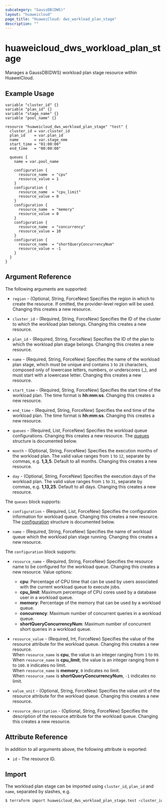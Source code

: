 ```yaml
---
subcategory: "GaussDB(DWS)"
layout: "huaweicloud"
page_title: "HuaweiCloud: dws_workload_plan_stage"
description: ""
---
```


# huaweicloud_dws_workload_plan_stage

Manages a GaussDB(DWS) workload plan stage resource within HuaweiCloud.

## Example Usage

```hcl
variable "cluster_id" {}
variable "plan_id" {}
variable "stage_name" {}
variable "pool_name" {}

resource "huaweicloud_dws_workload_plan_stage" "test" {
  cluster_id = var.cluster_id
  plan_id    = var.plan_id
  name       = var.stage_nme
  start_time = "01:00:00"
  end_time   = "00:00:00"

  queues {
    name = var.pool_name
  
    configuration {
      resource_name  = "cpu"
      resource_value = 1
    }
    configuration {
      resource_name  = "cpu_limit"
      resource_value = 0
    }
    configuration {
      resource_name  = "memory"
      resource_value = 0
    }
    configuration {
      resource_name  = "concurrency"
      resource_value = 10
    }
    configuration {
      resource_name  = "shortQueryConcurrencyNum"
      resource_value = -1
    }
  }
}
```

## Argument Reference

The following arguments are supported:

* `region` - (Optional, String, ForceNew) Specifies the region in which to create the resource.
  If omitted, the provider-level region will be used.
  Changing this creates a new resource.

* `cluster_id` - (Required, String, ForceNew) Specifies the ID of the cluster to which the workload plan belongs.
  Changing this creates a new resource.

* `plan_id` - (Required, String, ForceNew) Specifies the ID of the plan to which the workload plan stage belongs.
  Changing this creates a new resource.

* `name` - (Required, String, ForceNew) Specifies the name of the workload plan stage, which must be unique
  and contains `3` to `28` characters, composed only of lowercase letters, numbers, or underscores (_),
  and must start with a lowercase letter. Changing this creates a new resource.

* `start_time` - (Required, String, ForceNew) Specifies the start time of the workload plan.
  The time format is **hh:mm:ss**. Changing this creates a new resource.

* `end_time` - (Required, String, ForceNew) Specifies the end time of the workload plan.
  The time format is **hh:mm:ss**. Changing this creates a new resource.

* `queues` - (Required, List, ForceNew) Specifies the workload queue configurations.
  Changing this creates a new resource.
  The [queues](#block_queues) structure is documented below.

* `month` - (Optional, String, ForceNew) Specifies the execution months of the workload plan. The valid value ranges
  from `1` to `12`, separate by commas, e.g. **1,3,5**. Default to all months.
  Changing this creates a new resource.

* `day` - (Optional, String, ForceNew) Specifies the execution days of the workload plan. The valid value ranges
  from `1` to `31`, separate by commas, e.g. **1,13,25**. Default to all days.
  Changing this creates a new resource.

<a name="block_queues"></a>
The `queues` block supports:

* `configuration` - (Required, List, ForceNew) Specifies the configuration information for workload queue.
  Changing this creates a new resource.
  The [configuration](#block_queues_configuration) structure is documented below.

* `name` - (Required, String, ForceNew) Specifies the name of workload queue which the workload plan stage running.
  Changing this creates a new resource.

<a name="block_queues_configuration"></a>
The `configuration` block supports:

* `resource_name` - (Required, String, ForceNew) Specifies the resource name to be configured for the workload queue.
  Changing this creates a new resource. Value options:  
  + **cpu**: Percentage of CPU time that can be used by users associated with the current workload queue to execute jobs.
  + **cpu_limit**: Maximum percentage of CPU cores used by a database user in a workload queue.
  + **memory**: Percentage of the memory that can be used by a workload queue.
  + **concurrency**: Maximum number of concurrent queries in a workload queue.
  + **shortQueryConcurrencyNum**: Maximum number of concurrent short queries in a workload queue.

* `resource_value` - (Required, Int, ForceNew) Specifies the value of the resource attribute for the workload queue.
  Changing this creates a new resource.  
  When `resource_name` is **cpu**, the value is an integer ranging from `1` to `99`.  
  When `resource_name` is **cpu_limit**, the value is an integer ranging from `0` to `100`. `0` indicates no limit.  
  When `resource_name` is **memory**, `0` indicates no limit.  
  When `resource_name` is **shortQueryConcurrencyNum**, `-1` indicates no limit.  

* `value_unit` - (Optional, String, ForceNew) Specifies the value unit of the resource attribute for the workload queue.
  Changing this creates a new resource.

* `resource_description` - (Optional, String, ForceNew) Specifies the description of the resource attribute for
  the workload queue. Changing this creates a new resource.

## Attribute Reference

In addition to all arguments above, the following attribute is exported:

* `id` - The resource ID.

## Import

The workload plan stage can be imported using `cluster_id`, `plan_id` and `name`, separated by slashes, e.g.

```bash
$ terraform import huaweicloud_dws_workload_plan_stage.test <cluster_id>/<plan_id>/<name>
```
